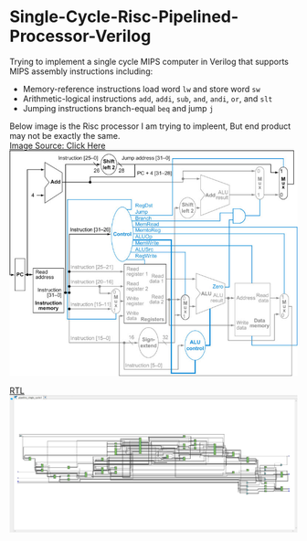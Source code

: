 # Single-Cycle-Risc-Pipelined-Processor-Verilog
Trying to implement a single cycle MIPS computer in Verilog that supports MIPS assembly instructions including:

- Memory-reference instructions load word <code>lw</code> and store word <code>sw</code>
- Arithmetic-logical instructions <code>add</code>, <code>addi</code>, <code>sub</code>, <code>and</code>, <code>andi</code>, <code>or</code>, and <code>slt</code>
- Jumping instructions branch-equal <code>beq</code> and jump <code>j</code>

Below image is the Risc processor I am trying to impleent, But end product may not be exactly the same.<br>
[Image Source: Click Here<br>](https://www.eg.bucknell.edu/~csci320/2014-fall/#!single.md)
![](single_cycle.png)

[RTL](pipeline_single_cycle_rtl.jpg)
![](pipeline_single_cycle_rtl.jpg)
